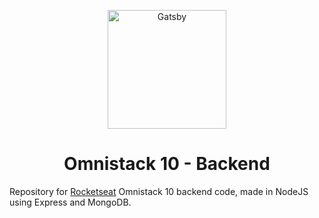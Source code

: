 <p align="center">
    <img alt="Gatsby" src="https://i.dlpng.com/static/png/511529_preview.png" height=190/>
    <h1 align="center">Omnistack 10 - Backend</h1>
</p>

Repository for [Rocketseat](https://github.com/Rocketseat) Omnistack 10 backend code, made in NodeJS using Express and MongoDB.
